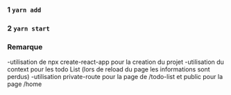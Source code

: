### 1 `yarn add`

### 2 `yarn start`

### Remarque

-utilisation de npx create-react-app pour la creation du projet
-utilisation du context pour les todo List (lors de reload du page les informations sont perdus)
-utilisation private-route pour la page de /todo-list et public pour la page /home

